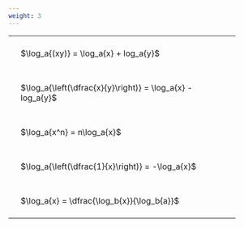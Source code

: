 ```yaml
---
weight: 3
---
```


<style type="text/css">
#T_76610 th.col_heading {
  text-align: left;
  font-size: 1em;
}
#T_76610 td {
  text-align: left;
  font-size: 1em;
  padding: 1.5em;
}
#T_76610_row0_col0, #T_76610_row1_col0, #T_76610_row2_col0, #T_76610_row3_col0, #T_76610_row4_col0 {
  width: 400px;
  white-space: pre-wrap;
}
</style>
<table id="T_76610">
  <thead>
  </thead>
  <tbody>
    <tr>
      <td id="T_76610_row0_col0" class="data row0 col0" >$\log_a{(xy)} = \log_a{x} + log_a{y}$</td>
    </tr>
    <tr>
      <td id="T_76610_row1_col0" class="data row1 col0" >$\log_a{\left(\dfrac{x}{y}\right)} = \log_a{x} - log_a{y}$</td>
    </tr>
    <tr>
      <td id="T_76610_row2_col0" class="data row2 col0" >$\log_a{x^n} = n\log_a{x}$</td>
    </tr>
    <tr>
      <td id="T_76610_row3_col0" class="data row3 col0" >$\log_a{\left(\dfrac{1}{x}\right)} = -\log_a{x}$</td>
    </tr>
    <tr>
      <td id="T_76610_row4_col0" class="data row4 col0" >$\log_a{x} = \dfrac{\log_b{x}}{\log_b{a}}$</td>
    </tr>
  </tbody>
</table>
